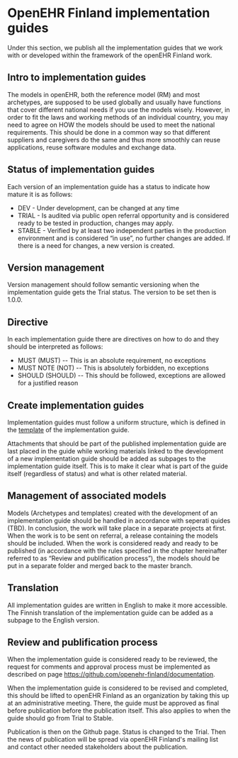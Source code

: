 # OpenEHR Finland implementation guides
Under this section, we publish all the implementation guides that we work with or developed within the framework of the openEHR Finland work.

## Intro to implementation guides

The models in openEHR, both the reference model (RM) and most archetypes, are supposed to be used globally and usually have functions that cover different national needs if you use the models wisely. However, in order to fit the laws and working methods of an individual country, you may need to agree on HOW the models should be used to meet the national requirements. This should be done in a common way so that different suppliers and caregivers do the same and thus more smoothly can reuse applications, reuse software modules and exchange data.

## Status of implementation guides

Each version of an implementation guide has a status to indicate how mature it is as follows:

- DEV - Under development, can be changed at any time
- TRIAL - Is audited via public open referral opportunity and is considered ready to be tested in production, changes may apply.
- STABLE - Verified by at least two independent parties in the production environment and is considered “in use”, no further changes are added. If there is a need for changes, a new version is created.

## Version management

Version management should follow semantic versioning when the implementation guide gets the Trial status. The version to be set then is 1.0.0.

## Directive

In each implementation guide there are directives on how to do and they should be interpreted as follows:

- MUST (MUST)
-- This is an absolute requirement, no exceptions
- MUST NOTE (NOT)
-- This is absolutely forbidden, no exceptions
- SHOULD (SHOULD)
-- This should be followed, exceptions are allowed for a justified reason

## Create implementation guides

Implementation guides must follow a uniform structure, which is defined in the [template](https://github.com/openehr-finland/documentation/blob/main/implementation_guides/IG_template.md) of the implementation guide.

Attachments that should be part of the published implementation guide are last placed in the guide while working materials linked to the development of a new implementation guide should be added as subpages to the implementation guide itself. This is to make it clear what is part of the guide itself (regardless of status) and what is other related material.

## Management of associated models

Models (Archetypes and templates) created with the development of an implementation guide should be handled in accordance with seperati quides (TBD). In conclusion, the work will take place in a separate projects at first. When the work is to be sent on referral, a release containing the models should be included. When the work is considered ready and ready to be published (in accordance with the rules specified in the chapter hereinafter referred to as “Review and publification process”), the models should be put in a separate folder and merged back to the master branch.

## Translation

All implementation guides are written in English to make it more accessible. The Finnish translation of the implementation guide can be added as a subpage to the English version.

## Review and publification process

When the implementation guide is considered ready to be reviewed, the request for comments and approval process must be implemented as described on page https://github.com/openehr-finland/documentation.

When the implementation guide is considered to be revised and completed, this should be lifted to openEHR Finland as an organization by taking this up at an administrative meeting. There, the guide must be approved as final before publication before the publication itself. This also applies to when the guide should go from Trial to Stable.

Publication is then on the Github page. Status is changed to the Trial. Then the news of publication will be spread via openEHR Finland's mailing list and contact other needed stakeholders about the publication.
